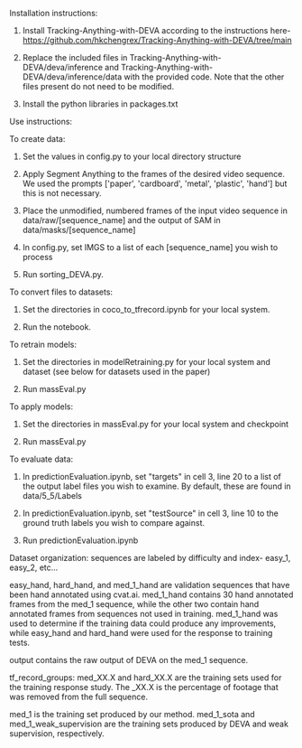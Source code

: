 Installation instructions:

1. Install Tracking-Anything-with-DEVA according to the instructions here- https://github.com/hkchengrex/Tracking-Anything-with-DEVA/tree/main

2. Replace the included files in Tracking-Anything-with-DEVA/deva/inference and Tracking-Anything-with-DEVA/deva/inference/data with the provided code. Note that the other files present do not need to be modified.

3. Install the python libraries in packages.txt

Use instructions:

To create data:

1. Set the values in config.py to your local directory structure

2. Apply Segment Anything to the frames of the desired video sequence. We used the prompts \['paper', 'cardboard', 'metal', 'plastic', 'hand'\] but this is not necessary. 

3. Place the unmodified, numbered frames of the input video sequence in data/raw/\[sequence\_name\] and the output of SAM in data/masks/\[sequence\_name\]

4. In config.py, set IMGS to a list of each \[sequence\_name\] you wish to process

5. Run sorting\_DEVA.py. 

To convert files to datasets:

1. Set the directories in coco\_to\_tfrecord.ipynb for your local system.

2. Run the notebook.

To retrain models:

1. Set the directories in modelRetraining.py for your local system and dataset (see below for datasets used in the paper)

2. Run massEval.py

To apply models:

1. Set the directories in massEval.py for your local system and checkpoint

2. Run massEval.py

To evaluate data:

1. In predictionEvaluation.ipynb, set "targets" in cell 3, line 20 to a list of the output label files you wish to examine. By default, these are found in data/5\_5/Labels

2. In predictionEvaluation.ipynb, set "testSource" in cell 3, line 10 to the ground truth labels you wish to compare against.

3. Run predictionEvaluation.ipynb

Dataset organization:
sequences are labeled by difficulty and index- easy\_1, easy\_2, etc...

easy\_hand, hard\_hand, and med\_1\_hand are validation sequences that have been hand annotated using cvat.ai. med\_1\_hand contains 30 hand annotated frames from the med\_1 sequence, while the other two contain hand annotated frames from sequences not used in training. med\_1\_hand was used to determine if the training data could produce any improvements, while easy\_hand and hard\_hand were used for the response to training tests.

output contains the raw output of DEVA on the med\_1 sequence.

tf\_record\_groups:
med\_XX.X and hard\_XX.X are the training sets used for the training response study. The \_XX.X is the percentage of footage that was removed from the full sequence.

med\_1 is the training set produced by our method. med\_1\_sota and med\_1\_weak\_supervision are the training sets produced by DEVA and weak supervision, respectively.

